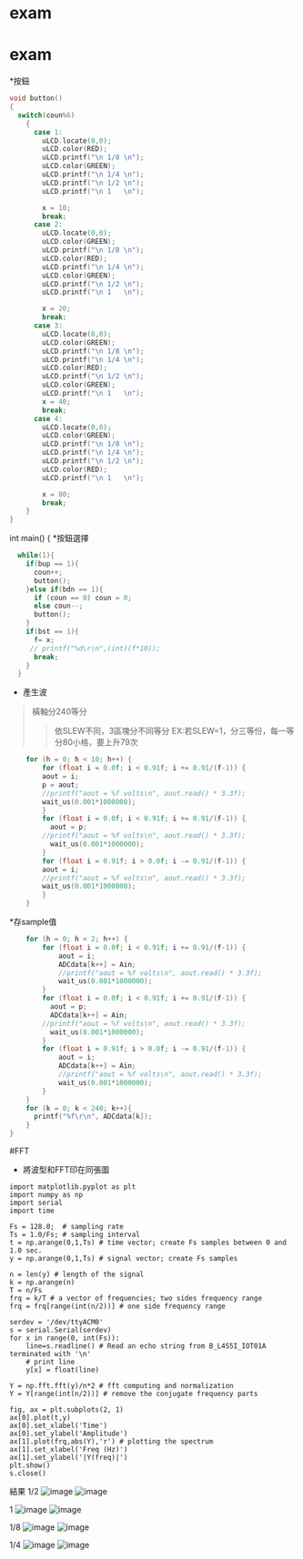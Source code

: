 # exam
# exam
*按鈕
```C++
void button()
{
  switch(coun%6)
    {
      case 1:
        uLCD.locate(0,0);
        uLCD.color(RED);
        uLCD.printf("\n 1/8 \n");
        uLCD.color(GREEN);
        uLCD.printf("\n 1/4 \n");
        uLCD.printf("\n 1/2 \n");
        uLCD.printf("\n 1   \n");

        x = 10;
        break;
      case 2:
        uLCD.locate(0,0);
        uLCD.color(GREEN);
        uLCD.printf("\n 1/8 \n");
        uLCD.color(RED);
        uLCD.printf("\n 1/4 \n");
        uLCD.color(GREEN);
        uLCD.printf("\n 1/2 \n");
        uLCD.printf("\n 1   \n");

        x = 20;
        break;
      case 3:
        uLCD.locate(0,0);
        uLCD.color(GREEN);
        uLCD.printf("\n 1/8 \n");
        uLCD.printf("\n 1/4 \n");
        uLCD.color(RED);
        uLCD.printf("\n 1/2 \n");
        uLCD.color(GREEN);
        uLCD.printf("\n 1   \n");
        x = 40;
        break;
      case 4:
        uLCD.locate(0,0);
        uLCD.color(GREEN);
        uLCD.printf("\n 1/8 \n");
        uLCD.printf("\n 1/4 \n");
        uLCD.printf("\n 1/2 \n");
        uLCD.color(RED);
        uLCD.printf("\n 1   \n");

        x = 80;
        break;
    }
}
```

int main()
{
*按鈕選擇
```C++
  while(1){
    if(bup == 1){  
      coun++;
      button();
    }else if(bdn == 1){       
      if (coun == 0) coun = 0;
	  else coun--;
      button();
    }
    if(bst == 1){
      f= x;
     // printf("%d\r\n",(int)(f*10));
      break;
    }
  }
```
* 產生波
>橫軸分240等分
>>依SLEW不同，3區塊分不同等分
>>EX:若SLEW=1，分三等份，每一等分80小格，要上升79次
```C++
	for (h = 0; h < 10; h++) {
		for (float i = 0.0f; i < 0.91f; i += 0.91/(f-1)) {
		aout = i;
        p = aout;
		//printf("aout = %f volts\n", aout.read() * 3.3f);
		wait_us(0.001*1000000);
		}
        for (float i = 0.0f; i < 0.91f; i += 0.91/(f-1)) {
		  aout = p;
		//printf("aout = %f volts\n", aout.read() * 3.3f);
		  wait_us(0.001*1000000);
		}
		for (float i = 0.91f; i > 0.0f; i -= 0.91/(f-1)) {
		aout = i;
		//printf("aout = %f volts\n", aout.read() * 3.3f);
		wait_us(0.001*1000000);
		}
	}
```
*存sample值
```C++
	for (h = 0; h < 2; h++) {
		for (float i = 0.0f; i < 0.91f; i += 0.91/(f-1)) {
			aout = i;
			ADCdata[k++] = Ain;
			//printf("aout = %f volts\n", aout.read() * 3.3f);
			wait_us(0.001*1000000);
		}
        for (float i = 0.0f; i < 0.91f; i += 0.91/(f-1)) {
		  aout = p;
          ADCdata[k++] = Ain;
		//printf("aout = %f volts\n", aout.read() * 3.3f);
		  wait_us(0.001*1000000);
		}
		for (float i = 0.91f; i > 0.0f; i -= 0.91/(f-1)) {
			aout = i;
			ADCdata[k++] = Ain;
			//printf("aout = %f volts\n", aout.read() * 3.3f);
			wait_us(0.001*1000000);
		}
	}
    for (k = 0; k < 240; k++){
      printf("%f\r\n", ADCdata[k]);
    }
}
```
#FFT
* 將波型和FFT印在同張圖
```
import matplotlib.pyplot as plt
import numpy as np
import serial
import time

Fs = 128.0;  # sampling rate
Ts = 1.0/Fs; # sampling interval
t = np.arange(0,1,Ts) # time vector; create Fs samples between 0 and 1.0 sec.
y = np.arange(0,1,Ts) # signal vector; create Fs samples

n = len(y) # length of the signal
k = np.arange(n)
T = n/Fs
frq = k/T # a vector of frequencies; two sides frequency range
frq = frq[range(int(n/2))] # one side frequency range

serdev = '/dev/ttyACM0'
s = serial.Serial(serdev)
for x in range(0, int(Fs)):
    line=s.readline() # Read an echo string from B_L4S5I_IOT01A terminated with '\n'
    # print line
    y[x] = float(line)

Y = np.fft.fft(y)/n*2 # fft computing and normalization
Y = Y[range(int(n/2))] # remove the conjugate frequency parts

fig, ax = plt.subplots(2, 1)
ax[0].plot(t,y)
ax[0].set_xlabel('Time')
ax[0].set_ylabel('Amplitude')
ax[1].plot(frq,abs(Y),'r') # plotting the spectrum
ax[1].set_xlabel('Freq (Hz)')
ax[1].set_ylabel('|Y(freq)|')
plt.show()
s.close()
```
結果
1/2
![image](https://user-images.githubusercontent.com/79571560/113850641-42d0c480-97cd-11eb-911b-a17291b62fe5.png)
![image](https://user-images.githubusercontent.com/79571560/113850666-49f7d280-97cd-11eb-8b30-d6ce34ee234d.png)

1
![image](https://user-images.githubusercontent.com/79571560/113850752-5ed46600-97cd-11eb-8825-48574ce6a675.png)
![image](https://user-images.githubusercontent.com/79571560/113850780-66940a80-97cd-11eb-9d3f-facf1d3934db.png)

1/8
![image](https://user-images.githubusercontent.com/79571560/113850860-7a3f7100-97cd-11eb-8338-6a832901eec4.png)
![image](https://user-images.githubusercontent.com/79571560/113850912-84fa0600-97cd-11eb-9701-77fdf8e5fd28.png)

1/4
![image](https://user-images.githubusercontent.com/79571560/113850943-8cb9aa80-97cd-11eb-85ca-49987ef9e75a.png)
![image](https://user-images.githubusercontent.com/79571560/113850980-96dba900-97cd-11eb-9ea6-c6967fab9613.png)








